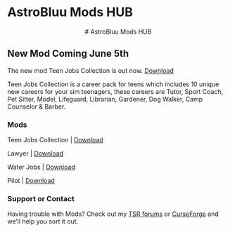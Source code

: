 # AstroBluu Mods HUB

<p align="center">
    # AstroBluu Mods HUB
</p>

## New Mod Coming June 5th

The new mod Teen Jobs Collection is out now. [Download](https://www.thesimsresource.com/members/AstroBluu/downloads/details/category/sims4-mods-careers/title/teen-jobs-collection/id/1569759/)

Teen Jobs Collection is a career pack for teens which includes 10 unique new careers for your sim teenagers, these careers are Tutor, Sport Coach, Pet Sitter, Model, Lifeguard, Librarian, Gardener, Dog Walker, Camp Counselor & Barber.

### Mods

Teen Jobs Collection | [Download](https://www.thesimsresource.com/members/AstroBluu/downloads/details/category/sims4-mods-careers/title/teen-jobs-collection/id/1569759/)

Lawyer | [Download](https://www.thesimsresource.com/members/AstroBluu/downloads/details/category/sims4-mods-careers/title/lawyer-career/id/1568410/)

Water Jobs | [Download](https://www.thesimsresource.com/members/AstroBluu/downloads/details/category/sims4-mods-careers/title/water-jobs-careers/id/1566081/)

Pilot | [Download](https://www.thesimsresource.com/members/AstroBluu/downloads/details/category/sims4-mods-careers/title/pilot-career/id/1566592/)

### Support or Contact

Having trouble with Mods? Check out my [TSR forums](https://forums.thesimsresource.com/profile/4170091-astrobluu/) or [CurseForge](https://www.curseforge.com/members/astroobluu/projects) and we’ll help you sort it out.
